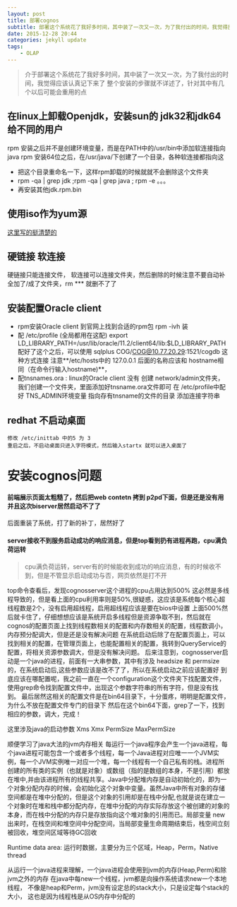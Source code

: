 ```yaml
---
layout: post
title: 部署cognos
subtitle: 部署这个系统花了我好多时间，其中装了一次又一次，为了我付出的时间，我觉得应该认真记下来，虽然以后可能也不会看了
date: 2015-12-28 20:44
categories: jekyll update
tags:
    - OLAP
---
```


> 介于部署这个系统花了我好多时间，其中装了一次又一次，为了我付出的时间，我觉得应该认真记下来了
> 整个安装的步骤就不详述了，针对其中有几个以后可能会重用的点

## 在linux上卸载Openjdk，安装sun的 jdk32和jdk64 给不同的用户

rpm 安装之后并不是创建环境变量，而是在PATH中的/usr/bin中添加软连接指向java
rpm 安装64位之后，在/usr/java/下创建了一个目录，各种软连接都指向这

+ 把这个目录重命名一下，这样rpm卸载的时候就就不会删除这个文件夹
+ rpm -qa | grep jdk ;rpm -qa | grep java ; rpm -e 。。。
+ 再安装其他jdk.rpm.bin

## 使用iso作为yum源

[这里写的挺清楚的][isoyum]

## 硬链接 软连接

硬链接只能连接文件，
软连接可以连接文件夹，然后删除的时候注意不要自动补全加了/成了文件夹，rm *** 就删不了了

## 安装配置Oracle client

+ rpm安装Oracle client 到官网上找到合适的rpm包
    rpm -ivh 装
+ 配 /etc/profile (全局都用在这配)
    export LD_LIBRARY_PATH=/usr/lib/oracle/11.2/client64/lib:$LD_LIBRARY_PATH
    配好了这个之后，可以使用 sqlplus COG/COG@10.77.20.29:1521/cogdb 这种方式连接
    注意**/etc/hosts中的 127.0.0.1 后面的名称应该和 hostname相同（在命令行输入hostname)**，
+ 配tnsnames.ora :
    linux的Oracle client 没有 创建 network/admin文件夹，我们创建一个文件夹，里面添加好tnsname.ora文件即可
    在 /etc/profile中配好 TNS_ADMIN环境变量 指向存有tnsname的文件的目录
    添加连接字符串

## redhat 不启动桌面
    修改 /etc/inittab 中的5 为 3
    重启之后，不启动桌面只进入字符模式，然后输入startx 就可以进入桌面了

# 安装cognos问题

#### 前端展示页面太粗糙了，然后把web contetn 拷到 p2pd下面，但是还是没有用 并且这次biserver居然启动不了了

后面重装了系统，打了新的补丁，居然好了

#### server接收不到服务启动成功的响应消息，但是top看到扔有进程再跑，cpu满负荷运转
> cpu满负荷运转，server有的时候能收到成功的响应消息，有的时候收不到，但是不管显示启动成功与否，网页依然是打不开

top命令查看后，发现cognosserver这个进程的cpu占用达到500% 这必然是多线程导致的，但是看上面的cpu利用率则是50%,很疑惑，这应该是系统每个核心超线程数是2个，没有启用超线程，启用超线程应该是要在bios中设置
上面500%然后就卡住了，仔细想想应该是系统开启多线程但是资源争取不到，然后就在cognos的配置页面上找到线程数相关的配置和内存数相关的配置，线程数调小，内存预分配调大，但是还是没有解决问题
在系统启动后除了在配置页面上，可以找到相关的配置，在管理页面上，也能配置相关的配置，我转到QueryService的配置，将相关资源参数调大，但是没有解决问题。
后来注意到，cognosserver启动是一个java的进程，前面有一大串参数，其中有涉及 headsize 和 permsize的，在系统启动后,这些参数应该是改不了了，所以在系统启动之前应该配置好
到底应该在哪配置呢，我之前一直在一个configuration这个文件夹下找配置文件，使用grep命令找到配置文件中，出现这个参数字符串的所有字符，但是没有找到。
最后居然这相关的配置文件是在bin64目录下，十分蛋疼，明明是配置文件，为什么不放在配置文件专门的目录下
然后在这个bin64下面，grep了一下，找到相应的参数，调大，完成！

这里涉及java的启动参数 
Xms Xmx PermSize MaxPermSize

顺便学习了java大法的jvm内存相关
每运行一个java程序会产生一个java进程，每个java进程可能包含一个或者多个线程，每一个Java进程对应唯一一个JVM实例，每一个JVM实例唯一对应一个堆，每一个线程有一个自己私有的栈。进程所创建的所有类的实例（也就是对象）或数组（指的是数组的本身，不是引用）都放在堆中,并由该进程所有的线程共享。Java中分配堆内存是自动初始化的，即为一个对象分配内存的时候，会初始化这个对象中变量。虽然Java中所有对象的存储空间都是在堆中分配的，但是这个对象的引用却是在栈中分配,也就是说在建立一个对象时在堆和栈中都分配内存，在堆中分配的内存实际存放这个被创建的对象的本身，而在栈中分配的内存只是存放指向这个堆对象的引用而已。局部变量 new 出来时，在栈空间和堆空间中分配空间，当局部变量生命周期结束后，栈空间立刻被回收，堆空间区域等待GC回收

Runtime data area:
运行时数据，主要分为三个区域，Heap，Perm，Native thread

从运行一个java进程来理解，一个java进程会使用到jvm的内存(Heap,Perm)和除jvm之外的内存
在java中每new一个线程，jvm都是向操作系统请求new一个本地线程，
不像是heap和Perm，jvm没有设定总的stack大小，只是设定每个stack的大小，
这也是因为线程栈是从OS内存中分配的

[isoyum]:http://blog.csdn.net/houqd2012/article/details/8604083
